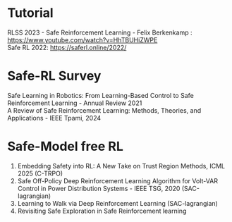 # Tutorial

RLSS 2023 - Safe Reinforcement Learning - Felix Berkenkamp :  https://www.youtube.com/watch?v=HhTBUHiZWPE    
Safe RL 2022: https://saferl.online/2022/




# Safe-RL Survey    
Safe Learning in Robotics: From Learning-Based Control to Safe Reinforcement Learning - Annual Review 2021    
A Review of Safe Reinforcement Learning: Methods, Theories, and Applications - IEEE Tpami, 2024     




# Safe-Model free RL 
1. Embedding Safety into RL: A New Take on Trust Region Methods, ICML 2025 (C-TRPO)    
2. Safe Off-Policy Deep Reinforcement Learning Algorithm for Volt-VAR Control in Power Distribution Systems - IEEE TSG, 2020 (SAC-lagrangian)     
3. Learning to Walk via Deep Reinforcement Learning (SAC-lagrangian)    
4. Revisiting Safe Exploration in Safe Reinforcement learning


